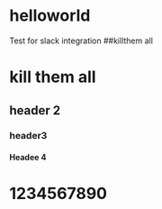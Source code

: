 # helloworld
Test for slack integration
##killthem all
# kill them all
## header 2
### header3
#### Headee 4
# 1234567890
